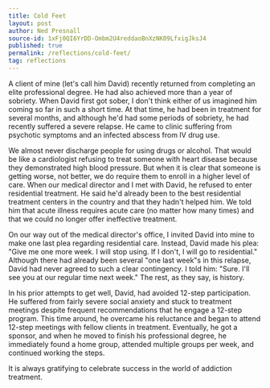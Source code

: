 ```yaml
---
title: Cold Feet
layout: post
author: Ned Presnall
source-id: 1xFj0QI6YrDD-Ombm2U4reddaoBnXzNK09LfxigJksJ4
published: true
permalink: /reflections/cold-feet/
tag: reflections
---
```

A client of mine (let's call him David) recently returned from completing an elite professional degree. He had also achieved more than a year of sobriety. When David first got sober, I don't think either of us imagined him coming so far in such a short time. At that time, he had been in treatment for several months, and although he'd had some periods of sobriety, he had recently suffered a severe relapse. He came to clinic suffering from psychotic symptoms and an infected abscess from IV drug use. 

We almost never discharge people for using drugs or alcohol. That would be like a cardiologist refusing to treat someone with heart disease because they demonstrated high blood pressure. But when it is clear that someone is getting worse, not better, we do require them to enroll in a higher level of care. When our medical director and I met with David, he refused to enter residential treatment. He said he'd already been to the best residential treatment centers in the country and that they hadn't helped him. We told him that acute illness requires acute care (no matter how many times) and that we could no longer offer ineffective treatment.

On our way out of the medical director's office, I invited David into mine to make one last plea regarding residential care. Instead, David made his plea: "Give me one more week. I will stop using. If I don't, I will go to residential." Although there had already been several "one last week"s in this relapse, David had never agreed to such a clear contingency. I told him: "Sure. I'll see you at our regular time next week." The rest, as they say, is history. 

In his prior attempts to get well, David, had avoided 12-step participation. He suffered from fairly severe social anxiety and stuck to treatment meetings despite frequent recommendations that he engage a 12-step program. This time around, he overcame his reluctance and began to attend 12-step meetings with fellow clients in treatment. Eventually, he got a sponsor, and when he moved to finish his professional degree, he immediately found a home group, attended multiple groups per week, and continued working the steps.

It is always gratifying to celebrate success in the world of addiction treatment.  

